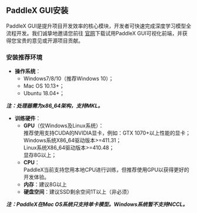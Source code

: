 ## PaddleX GUI安装

 PaddleX GUI是提升项目开发效率的核心模块，开发者可快速完成深度学习模型全流程开发。我们诚挚地邀请您前往 [官网](https://www.paddlepaddle.org.cn/paddle/paddleX)下载试用PaddleX GUI可视化前端，并获得您宝贵的意见或开源项目贡献。



### 安装推荐环境

* **操作系统**：
  * Windows7/8/10（推荐Windows 10）；
  * Mac OS 10.13+；
  * Ubuntu 18.04+；

***注：处理器需为x86_64架构，支持MKL。***

* **训练硬件**：  
  * **GPU**（仅Windows及Linux系统）：  
    推荐使用支持CUDA的NVIDIA显卡，例如：GTX 1070+以上性能的显卡；  
    Windows系统X86_64驱动版本>=411.31；  
    Linux系统X86_64驱动版本>=410.48；  
    显存8G以上；  
  * **CPU**：  
    PaddleX当前支持您用本地CPU进行训练，但推荐使用GPU以获得更好的开发体验。
  * **内存**：建议8G以上  
  * **硬盘空间**：建议SSD剩余空间1T以上（非必须）  

***注：PaddleX在Mac OS系统只支持单卡模型。Windows系统暂不支持NCCL。***

